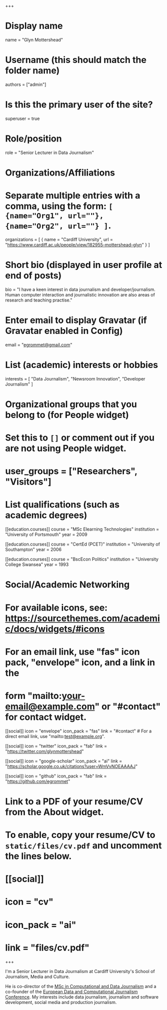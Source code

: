 +++
# Display name
name = "Glyn Mottershead"

# Username (this should match the folder name)
authors = ["admin"]

# Is this the primary user of the site?
superuser = true

# Role/position
role = "Senior Lecturer in Data Journalism"

# Organizations/Affiliations
#   Separate multiple entries with a comma, using the form: `[ {name="Org1", url=""}, {name="Org2", url=""} ]`.
organizations = [ { name = "Cardiff University", url = "https://www.cardiff.ac.uk/people/view/182955-mottershead-glyn" } ]

# Short bio (displayed in user profile at end of posts)
bio = "I have a keen interest in data journalism and developer/journalism. Human computer interaction and journalistic innovation are also areas of research and teaching practise."

# Enter email to display Gravatar (if Gravatar enabled in Config)
email = "egrommet@gmail.com"

# List (academic) interests or hobbies
interests = [
  "Data Journalism",
  "Newsroom Innovation",
  "Developer Journalism"
]

# Organizational groups that you belong to (for People widget)
#   Set this to `[]` or comment out if you are not using People widget.
# user_groups = ["Researchers", "Visitors"]

# List qualifications (such as academic degrees)
[[education.courses]]
  course = "MSc Elearning Technologies"
  institution = "University of Portsmouth"
  year = 2009

[[education.courses]]
  course = "CertEd (PCET)"
  institution = "University of Southampton"
  year = 2006

[[education.courses]]
  course = "BscEcon Politics"
  institution = "University College Swansea"
  year = 1993

# Social/Academic Networking
# For available icons, see: https://sourcethemes.com/academic/docs/widgets/#icons
#   For an email link, use "fas" icon pack, "envelope" icon, and a link in the
#   form "mailto:your-email@example.com" or "#contact" for contact widget.

[[social]]
  icon = "envelope"
  icon_pack = "fas"
  link = "#contact"  # For a direct email link, use "mailto:test@example.org".

[[social]]
  icon = "twitter"
  icon_pack = "fab"
  link = "https://twitter.com/glynmottershead"

[[social]]
  icon = "google-scholar"
  icon_pack = "ai"
  link = "https://scholar.google.co.uk/citations?user=WmVvNOEAAAAJ"

[[social]]
  icon = "github"
  icon_pack = "fab"
  link = "https://github.com/egrommet"

# Link to a PDF of your resume/CV from the About widget.
# To enable, copy your resume/CV to `static/files/cv.pdf` and uncomment the lines below.
# [[social]]
#   icon = "cv"
#   icon_pack = "ai"
#   link = "files/cv.pdf"

+++

I'm a Senior Lecturer in Data Journalism at Cardiff University's School of Journalism, Media and Culture.

He is co-director of the [MSc in Computational and Data Journalism](https://www.cardiff.ac.uk/study/postgraduate/taught/courses/course/computational-and-data-journalism-msc) and a co-founder of the [European Data and Computational Journalism Conference](http://datajconf.com/). My interests include data journalism, journalism and software development, social media and production journalism.
